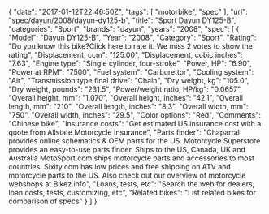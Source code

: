 {
    "date": "2017-01-12T22:46:50Z",
    "tags": [
        "motorbike",
        "spec"
    ],
    "url": "spec\/dayun\/2008\/dayun-dy125-b",
    "title": "Sport Dayun DY125-B",
    "categories": "Sport",
    "brands": "dayun",
    "years": "2008",
    "spec": [
        {
            "Model": "Dayun DY125-B",
            "Year": "2008",
            "Category": "Sport",
            "Rating": "Do you know this bike?Click here to rate it. We miss 2 votes to show the rating",
            "Displacement, ccm": "125.00",
            "Displacement, cubic inches": "7.63",
            "Engine type": "Single cylinder, four-stroke",
            "Power, HP": "6.90",
            "Power at RPM": "7500",
            "Fuel system": "Carburettor",
            "Cooling system": "Air",
            "Transmission type,final drive": "Chain",
            "Dry weight, kg": "105.0",
            "Dry weight, pounds": "231.5",
            "Power\/weight ratio, HP\/kg": "0.0657",
            "Overall height, mm": "1.070",
            "Overall height, inches": "42.1",
            "Overall length, mm": "210",
            "Overall length, inches": "8.3",
            "Overall width, mm": "750",
            "Overall width, inches": "29.5",
            "Color options": "Red",
            "Comments": "Chinese bike",
            "Insurance costs": "Get estimated US insurance cost with a quote from Allstate Motorcycle Insurance",
            "Parts finder": "Chaparral provides online schematics & OEM parts for the US.   Motorcycle Superstore provides an easy-to-use parts finder. Ships to the US, Canada, UK and Australia.MotoSport.com ships motorcycle parts and accessories to most countries.    Sixity.com has low prices and free shipping on ATV and motorcycle parts to the US. Also check out our overview of motorcycle webshops at Bikez.info",
            "Loans, tests, etc": "Search the web for dealers, loan costs, tests, customizing, etc",
            "Related bikes": "List related bikes for comparison of specs"
        }
    ]
}